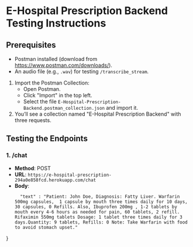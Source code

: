 # E-Hospital Prescription Backend Testing Instructions
## Prerequisites
- Postman installed (download from https://www.postman.com/downloads/).
- An audio file (e.g., `.wav`) for testing `/transcribe_stream`.

1. Import the Postman Collection:
   - Open Postman.
   - Click "Import" in the top left.
   - Select the file `E-Hospital-Prescription-Backend.postman_collection.json` and import it.
2. You’ll see a collection named "E-Hospital Prescription Backend" with three requests.

## Testing the Endpoints
### 1. /chat 
- **Method**: POST
- **URL**: `https://e-hospital-prescription-294a0e858fcd.herokuapp.com/chat`
- **Body**:   
  ```json{
    "text" : "Patient: John Doe, Diagnosis: Fatty Liver. Warfarin 500mg capsules,  1 capsule by mouth three times daily for 10 days, 30 capsules, 0 Refills. Also, Ibuprofen 200mg , 1-2 tablets by mouth every 4-6 hours as needed for pain, 60 tablets, 2 refill. Rifaximin 550mg tablets Dosage: 1 tablet three times daily for 3 days.Quantity: 9 tablets, Refills: 0 Note: Take Warfarin with food to avoid stomach upset."
}

